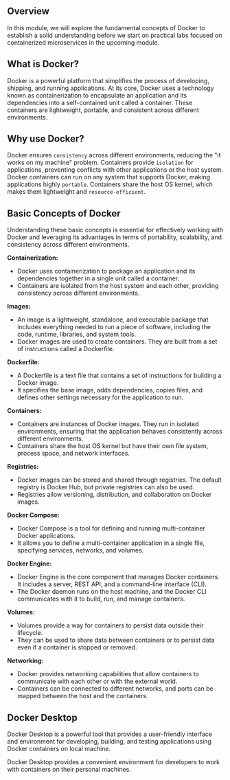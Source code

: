 ## Overview 

In this module, we will explore the fundamental concepts of Docker to establish a solid understanding before we start on practical labs focused on containerized microservices in the upcoming module.


## What is Docker?

Docker is a powerful platform that simplifies the process of developing, shipping, and running applications. At its core, Docker uses a technology known as containerization to encapsulate an application and its dependencies into a self-contained unit called a container. These containers are lightweight, portable, and consistent across different environments.

## Why use Docker?


Docker ensures `consistency` across different environments, reducing the "it works on my machine" problem.
Containers provide `isolation` for applications, preventing conflicts with other applications or the host system. Docker containers can run on any system that supports Docker, making applications highly `portable`. Containers share the host OS kernel, which makes them lightweight and `resource-efficient`.

## Basic Concepts of Docker

Understanding these basic concepts is essential for effectively working with Docker and leveraging its advantages in terms of portability, scalability, and consistency across different environments.

**Containerization:**

   - Docker uses containerization to package an application and its dependencies together in a single unit called a container.
   - Containers are isolated from the host system and each other, providing consistency across different environments.

**Images:**

   - An image is a lightweight, standalone, and executable package that includes everything needed to run a piece of software, including the code, runtime, libraries, and system tools.
   - Docker images are used to create containers. They are built from a set of instructions called a Dockerfile.

**Dockerfile:**

   - A Dockerfile is a text file that contains a set of instructions for building a Docker image.
   - It specifies the base image, adds dependencies, copies files, and defines other settings necessary for the application to run.

**Containers:**

   - Containers are instances of Docker images. They run in isolated environments, ensuring that the application behaves consistently across different environments.
   - Containers share the host OS kernel but have their own file system, process space, and network interfaces.

**Registries:**

   - Docker images can be stored and shared through registries. The default registry is Docker Hub, but private registries can also be used.
   - Registries allow versioning, distribution, and collaboration on Docker images.

**Docker Compose:**

   - Docker Compose is a tool for defining and running multi-container Docker applications.
   - It allows you to define a multi-container application in a single file, specifying services, networks, and volumes.

**Docker Engine:**

   - Docker Engine is the core component that manages Docker containers. It includes a server, REST API, and a command-line interface (CLI).
   - The Docker daemon runs on the host machine, and the Docker CLI communicates with it to build, run, and manage containers.

**Volumes:**

   - Volumes provide a way for containers to persist data outside their lifecycle.
   - They can be used to share data between containers or to persist data even if a container is stopped or removed.

**Networking:**

   - Docker provides networking capabilities that allow containers to communicate with each other or with the external world.
   - Containers can be connected to different networks, and ports can be mapped between the host and the containers.

## Docker Desktop

Docker Desktop is a powerful tool that provides a user-friendly interface and environment for developing, building, and testing applications using Docker containers on local machine. 

Docker Desktop provides a convenient environment for developers to work with containers on their personal machines.
